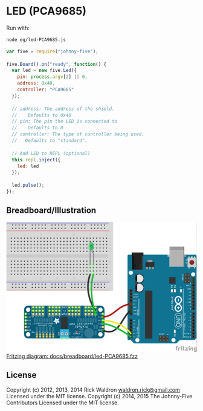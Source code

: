 <!--remove-start-->
# LED (PCA9685)

Run with:
```bash
node eg/led-PCA9685.js
```
<!--remove-end-->

```javascript
var five = require("johnny-five");

five.Board().on("ready", function() {
  var led = new five.Led({
    pin: process.argv[2] || 0,
    address: 0x40,
    controller: "PCA9685"
  });

  // address: The address of the shield.
  //    Defaults to 0x40
  // pin: The pin the LED is connected to
  //    Defaults to 0
  // controller: The type of controller being used.
  //   Defaults to "standard".

  // Add LED to REPL (optional)
  this.repl.inject({
    led: led
  });

  led.pulse();
});

```


## Breadboard/Illustration


![docs/breadboard/led-PCA9685.png](breadboard/led-PCA9685.png)  
[Fritzing diagram: docs/breadboard/led-PCA9685.fzz](breadboard/led-PCA9685.fzz)




<!--remove-start-->
## License
Copyright (c) 2012, 2013, 2014 Rick Waldron <waldron.rick@gmail.com>
Licensed under the MIT license.
Copyright (c) 2014, 2015 The Johnny-Five Contributors
Licensed under the MIT license.
<!--remove-end-->
